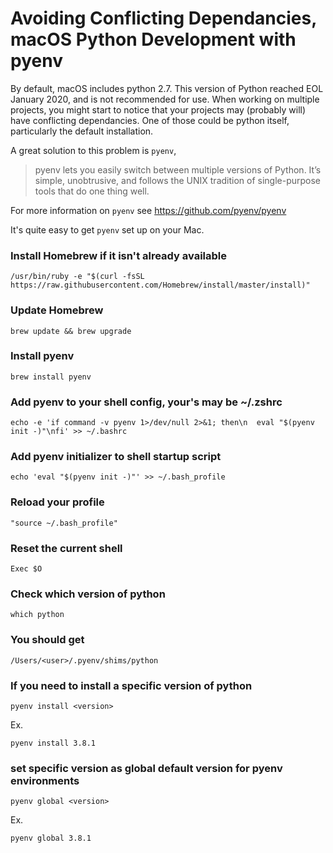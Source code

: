 # Avoiding Conflicting Dependancies, macOS Python Development with pyenv


By default, macOS includes python 2.7. This version of Python reached EOL January 2020, and is not recommended for use. When working on multiple projects, you might start to notice that your projects may (probably will) have conflicting dependancies. One of those could be python itself, particularly the default installation.

A great solution to this problem is `pyenv`, 


> pyenv lets you easily switch between multiple versions of Python. It’s simple, unobtrusive, and follows the UNIX tradition of single-purpose tools that do one thing well.

For more information on `pyenv` see https://github.com/pyenv/pyenv


It's quite easy to get `pyenv` set up on your Mac.


### Install Homebrew if it isn't already available
```
/usr/bin/ruby -e "$(curl -fsSL https://raw.githubusercontent.com/Homebrew/install/master/install)"
```
### Update Homebrew
```
brew update && brew upgrade
```
### Install pyenv
```
brew install pyenv
```

### Add pyenv to your shell config, your's may be ~/.zshrc
```
echo -e 'if command -v pyenv 1>/dev/null 2>&1; then\n  eval "$(pyenv init -)"\nfi' >> ~/.bashrc
```
### Add pyenv initializer to shell startup script
```
echo 'eval "$(pyenv init -)"' >> ~/.bash_profile
```
### Reload your profile
```
"source ~/.bash_profile"
```
### Reset the current shell
```
Exec $O
```
### Check which version of python
```
which python
```
### You should get
```
/Users/<user>/.pyenv/shims/python
```
### If you need to install a specific version of python
```
pyenv install <version>
```
 Ex.

```
pyenv install 3.8.1
```
### set specific version as global default version for pyenv environments
```
pyenv global <version>
```
Ex.

```
pyenv global 3.8.1
```
